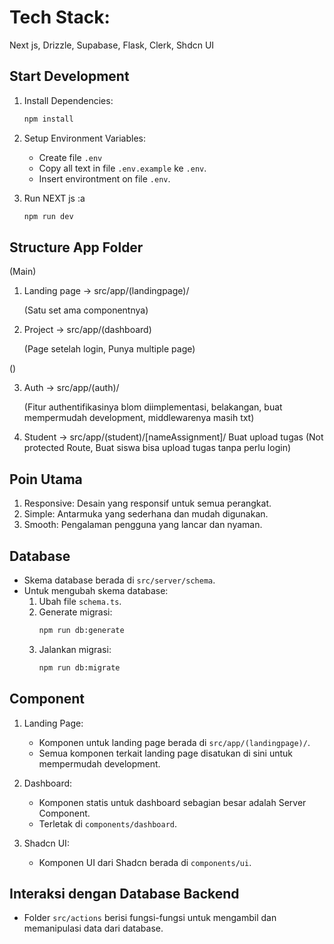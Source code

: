 # Tech Stack: 
Next js, Drizzle, Supabase, Flask, Clerk, Shdcn UI

## Start Development
1. Install Dependencies:
   ```bash
   npm install
   ```

2. Setup Environment Variables:
   - Create file `.env`
   - Copy all text in file `.env.example` ke `.env`.
   - Insert environtment on file `.env`.

3. Run NEXT js :a
   ```bash
   npm run dev
   ```

## Structure App Folder
(Main)
1. Landing page -> src/app/(landingpage)/
   
   (Satu set ama componentnya)
2. Project -> src/app/(dashboard)

   (Page setelah login, Punya multiple page)
   
()

3. Auth -> src/app/(auth)/
   
   (Fitur authentifikasinya blom diimplementasi, belakangan, buat mempermudah development, middlewarenya masih txt)
   
4. Student -> src/app/(student)/[nameAssignment]/ Buat upload tugas
   (Not protected Route, Buat siswa bisa upload tugas tanpa perlu login)



## Poin Utama
1. Responsive: Desain yang responsif untuk semua perangkat.
2. Simple: Antarmuka yang sederhana dan mudah digunakan.
3. Smooth: Pengalaman pengguna yang lancar dan nyaman.


## Database
- Skema database berada di `src/server/schema`.
- Untuk mengubah skema database:
   1. Ubah file `schema.ts`.
   2. Generate migrasi:
      ```bash
      npm run db:generate
      ```
   3. Jalankan migrasi:
      ```bash
      npm run db:migrate
      ```

## Component
1. Landing Page:
   - Komponen untuk landing page berada di `src/app/(landingpage)/`.
   - Semua komponen terkait landing page disatukan di sini untuk mempermudah development.

2. Dashboard:
   - Komponen statis untuk dashboard sebagian besar adalah Server Component.
   - Terletak di `components/dashboard`.

3. Shadcn UI:
   - Komponen UI dari Shadcn berada di `components/ui`.

## Interaksi dengan Database Backend
- Folder `src/actions` berisi fungsi-fungsi untuk mengambil dan memanipulasi data dari database.
